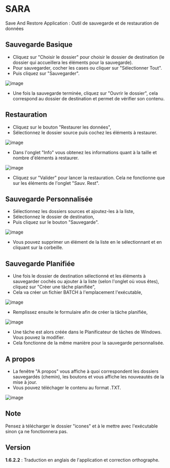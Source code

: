 # SARA
Save And Restore Application : Outil de sauvegarde et de restauration de données

## Sauvegarde Basique
- Cliquez sur "Choisir le dossier" pour choisir le dossier de destination (le dossier qui accueillera les éléments pour la sauvegarde).
- Pour sauvegarder, cocher les cases ou cliquer sur "Sélectionner Tout".
- Puis cliquez sur "Sauvegarder".

![image](https://github.com/user-attachments/assets/cf1e05e3-902d-4470-90a5-5e97aa210e81)

- Une fois la sauvegarde terminée, cliquez sur "Ouvrir le dossier", cela correspond au dossier de destination et permet de vérifier son contenu.

## Restauration
- Cliquez sur le bouton "Restaurer les données",
- Sélectionnez le dossier source puis cochez les éléments à restaurer.

![image](https://github.com/user-attachments/assets/c92c257c-90f6-47c2-8a8d-7b3269e249d4)

- Dans l'onglet "Info" vous obtenez les informations quant à la taille et nombre d'éléments à restaurer.

![image](https://github.com/user-attachments/assets/d520213c-aca2-455c-b157-5eac7d2d3623)

- Cliquez sur "Valider" pour lancer la restauration. Cela ne fonctionne que sur les éléments de l'onglet "Sauv. Rest".

## Sauvegarde Personnalisée

- Sélectionnez les dossiers sources et ajoutez-les à la liste,
- Sélectionnez le dossier de destination,
- Puis cliquez sur le bouton "Sauvegarde".

![image](https://github.com/user-attachments/assets/499161a5-9967-4273-bd49-37c1ae2cc51b)

- Vous pouvez supprimer un élément de la liste en le sélectionnant et en cliquant sur la corbeille.

## Sauvegarde Planifiée
- Une fois le dossier de destination sélectionné et les éléments à sauvegarder cochés ou ajouter à la liste (selon l'onglet où vous êtes), cliquez sur "Créer une tâche planifiée",
- Cela va créer un fichier BATCH à l'emplacement l'exécutable,

![image](https://github.com/user-attachments/assets/ba181312-cc71-4969-a08c-6f962bb92c64)

- Remplissez ensuite le formulaire afin de créer la tâche planifiée,

![image](https://github.com/user-attachments/assets/f2b27919-ffd0-4ce2-9d2c-0a143518d4cd)

- Une tâche est alors créée dans le Planificateur de tâches de Windows. Vous pouvez la modifier.
- Cela fonctionne de la même manière pour la sauvegarde personnalisée.

## A propos
- La fenêtre "A propos" vous affiche à quoi correspondent les dossiers sauvegardés (chemin), les boutons et vous affiche les nouveautés de la mise à jour.
- Vous pouvez téléchager le contenu au format .TXT.

![image](https://github.com/user-attachments/assets/0978994a-42a1-45f8-9262-42a5b4bc899b)

## Note
Pensez à télécharger le dossier "icones" et à le mettre avec l'exécutable sinon ça ne fonctionnera pas.

## Version
**1.6.2.2** : Traduction en anglais de l'application et correction orthographe.
